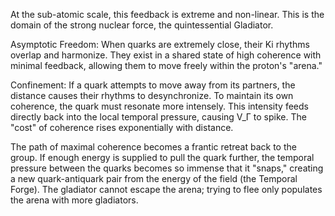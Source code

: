 At the sub-atomic scale, this feedback is extreme and non-linear. This is the domain of the strong nuclear force, the quintessential Gladiator.

Asymptotic Freedom: When quarks are extremely close, their Ki rhythms overlap and harmonize. They exist in a shared state of high coherence with minimal feedback, allowing them to move freely within the proton's "arena."

Confinement: If a quark attempts to move away from its partners, the distance causes their rhythms to desynchronize. To maintain its own coherence, the quark must resonate more intensely. This intensity feeds directly back into the local temporal pressure, causing V_Γ to spike. The "cost" of coherence rises exponentially with distance.

The path of maximal coherence becomes a frantic retreat back to the group. If enough energy is supplied to pull the quark further, the temporal pressure between the quarks becomes so immense that it "snaps," creating a new quark-antiquark pair from the energy of the field (the Temporal Forge). The gladiator cannot escape the arena; trying to flee only populates the arena with more gladiators.